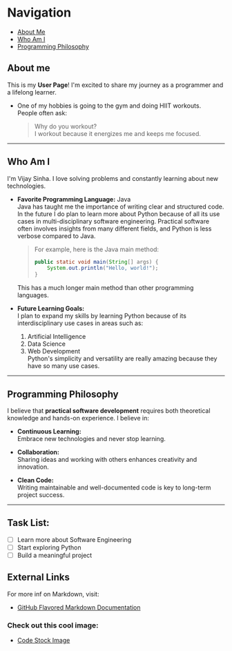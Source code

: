 # Navigation

- [About Me](#about-me)
- [Who Am I](#who-am-i)
- [Programming Philosophy](#programming-philosophy)

## About me

This is my **User Page**! I'm excited to share my journey as a programmer and a lifelong learner.

- One of my hobbies is going to the gym and doing HIIT workouts.  
  People often ask:  
  > Why do you workout?  
  I workout because it energizes me and keeps me focused.

---

## Who Am I

I'm Vijay Sinha. I love solving problems and constantly learning about new technologies. 

- **Favorite Programming Language:** Java  
  Java has taught me the importance of writing clear and structured code. 
  In the future I do plan to learn more about Python because of all its use cases in multi-disciplinary software engineering. 
  Practical software often involves insights from many different fields, and Python is less verbose compared to Java.
    > For example, here is the Java main method:
    > ```java
    > public static void main(String[] args) {
    >     System.out.println("Hello, world!");
    > }
    > ```
  This has a much longer main method than other programming languages.

- **Future Learning Goals:**  
  I plan to expand my skills by learning Python because of its interdisciplinary use cases in areas such as:
  1. Artificial Intelligence
  2. Data Science
  3. Web Development  
  Python's simplicity and versatility are really amazing because they have so many use cases.

---

## Programming Philosophy

I believe that **practical software development** requires both theoretical knowledge and hands-on experience. I believe in:

- **Continuous Learning:**  
  Embrace new technologies and never stop learning.

- **Collaboration:**  
  Sharing ideas and working with others enhances creativity and innovation.

- **Clean Code:**  
  Writing maintainable and well-documented code is key to long-term project success.

---

## Task List:

- [ ] Learn more about Software Engineering 
- [ ] Start exploring Python
- [ ] Build a meaningful project

## External Links

For more inf on Markdown, visit:
- [GitHub Flavored Markdown Documentation](https://guides.github.com/features/mastering-markdown/)

### Check out this cool image:
- [Code Stock Image](assets/code-stock-image.jpg)